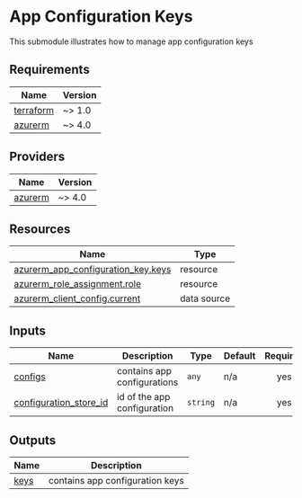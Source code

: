 # App Configuration Keys

This submodule illustrates how to manage app configuration keys

<!-- BEGIN_TF_DOCS -->
## Requirements

| Name | Version |
|------|---------|
| <a name="requirement_terraform"></a> [terraform](#requirement\_terraform) | ~> 1.0 |
| <a name="requirement_azurerm"></a> [azurerm](#requirement\_azurerm) | ~> 4.0 |

## Providers

| Name | Version |
|------|---------|
| <a name="provider_azurerm"></a> [azurerm](#provider\_azurerm) | ~> 4.0 |

## Resources

| Name | Type |
|------|------|
| [azurerm_app_configuration_key.keys](https://registry.terraform.io/providers/hashicorp/azurerm/latest/docs/resources/app_configuration_key) | resource |
| [azurerm_role_assignment.role](https://registry.terraform.io/providers/hashicorp/azurerm/latest/docs/resources/role_assignment) | resource |
| [azurerm_client_config.current](https://registry.terraform.io/providers/hashicorp/azurerm/latest/docs/data-sources/client_config) | data source |

## Inputs

| Name | Description | Type | Default | Required |
|------|-------------|------|---------|:--------:|
| <a name="input_configs"></a> [configs](#input\_configs) | contains app configurations | `any` | n/a | yes |
| <a name="input_configuration_store_id"></a> [configuration\_store\_id](#input\_configuration\_store\_id) | id of the app configuration | `string` | n/a | yes |

## Outputs

| Name | Description |
|------|-------------|
| <a name="output_keys"></a> [keys](#output\_keys) | contains app configuration keys |
<!-- END_TF_DOCS -->
